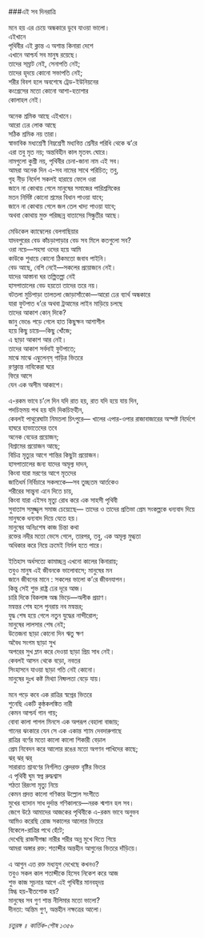 ###এই সব দিনরাত্রি

মনে হয় এর চেয়ে অন্ধকারে ডুবে যাওয়া ভালো।   
এইখানে   
পৃথিবীর এই ক্লান্ত এ অশান্ত কিনারা দেশে   
এখানে আশ্চর্য সব মানুষ রয়েছে।   
তাদের সম্রাট নেই, সেনাপতি নেই;   
তাদের হৃদয়ে কোনো সভাপতি নেই;   
শরীর বিবশ হলে অবশেষে ট্রেড-ইউনিয়নের   
কংগ্রেসের মতো কোনো আশা-হতাশার  
কোলাহল নেই।  

অনেক শ্রমিক আছে এইখানে।   
আরো ঢের লোক আছে   
সঠিক শ্রমিক নয় তারা।   
স্বাভাবিক মধ্যশ্রেণী নিম্নশ্রেণী মধ্যবিত্ত শ্রেনীর পরিধি থেকে ঝ’রে   
এরা তবু মৃত নয়; অন্তবিহীন কাল মৃতবৎ ঘোরে।   
নামগুলো কুশ্রী নয়, পৃথিবীর চেনা-জানা নাম এই সব।   
আমরা অনেক দিন এ-সব নামের সাথে পরিচিত; তবু,   
গৃহ নীড় নির্দেশ সকলই হারায়ে ফেলে ওরা   
জানে না কোথায় গেলে মানুষের সমাজের পারিশ্রমিকের   
মতন নির্দিষ্ট কোনো শ্রমের বিধান পাওয়া যাবে;   
জানে না কোথায় গেলে জল তেল খাদ্য পাওয়া যাবে;   
অথবা কোথায় মুক্ত পরিচ্ছন্ন বাতাসের সিন্ধুতীর আছে।  

মেডিকেল ক্যাম্বেলের বেলগাছিয়ার   
যাদবপুরের বেড কাঁচড়াপাড়ার বেড সব মিলে কতগুলো সব?   
ওরা নয়ে—সহসা ওদের হয়ে আমি   
কাউকে শুধায়ে কোনো ঠিকমতো জবাব পাইনি।   
বেড আছে, বেশি নেইে—সকলের প্রয়োজনে নেই।   
যাদের আস্তানা ঘর তল্পিতল্পা নেই   
হাসপাতালের বেড হয়তো তাদের তরে নয়।   
বটতলা মুচিপাড়া তালতলা জোড়াসাঁকোে—আরো ঢের ব্যার্থ অন্ধকারে   
যারা ফুটপাত ধ’রে অথবা ট্রআমের লাইন মাড়িয়ে চলছে   
তাদের আকাশ কোন্‌ দিকে?   
জানু ভেঙে পড়ে গেলে হাত কিছুক্ষন আশাশীল   
হয়ে কিছু চায়ে—কিছু খোঁজে;   
এ ছাড়া আকাশ আর নেই।   
তাদের আকাশ সর্বদাই ফুটপাতে;   
মাঝে মাঝে এম্বুলেন্‌স্‌ গাড়ির ভিতরে   
রণক্লান্ত নাবিকেরা ঘরে   
ফিরে আসে   
যেন এক অসীম আকাশে।  

এ-রকম ভাবে চ’লে দিন যদি রাত হয়, রাত যদি হয়ে যায় দিন,   
পদচিহ্নময় পথ হয় যদি দিকচিহ্নহীন,   
কেবলই পাথুরেঘাটা নিমতলা চিৎপুরে— 
খালের এপার-ওপার রাজাবাজারের অস্পষ্ট নির্দেশে   
হাঘরে হাভাতেদের তবে   
অনেক বেডের প্রয়োজন;   
বিশ্রামের প্রয়োজন আছে;   
বিচিত্র মৃত্যুর আগে শান্তির কিছুটা প্রয়োজন।   
হাসপাতালের জন্য যাদের অমূল্য দাদন,   
কিংবা যারা মরণের আগে মৃতদের   
জাতিধর্ম নির্বিচারে সকলকেে—সব তুচ্ছতম আর্তকেও   
শরীরের সান্ত্বনা এনে দিতে চায়,   
কিংবা যারা এইসব মৃত্যু রোধ করে এক সাহসী পৃথিবী   
সুবাতাস সমুজ্জ্বল সমাজ চেয়েছেে— 
তাদের ও তাদের প্রতিভা প্রেম সংকল্পকে ধন্যবাদ দিয়ে  
 মানুষকে ধন্যবাদ দিয়ে যেতে হয়।   
মানুষের অনিঃশেষ কাজ চিন্তা কথা   
রক্তের নদীর মতো ভেসে গেলে, তারপর, তবু, এক অমূল্য মুগ্ধতা   
অধিকার করে নিয়ে ক্রমেই নির্মল হতে পারে।  

ইতিহাস অর্ধসত্যে কামাচ্ছন্ন এখনো কালের কিনারায়;   
তবুও মানুষ এই জীবনকে ভালোবাসে; মানুষের মন   
জানে জীবনের মানে : সকলের ভালো ক’রে জীবনযাপন।   
কিন্তু সেই শুভ রাষ্ট্র ঢের দূরে আজ।   
চারি দিকে বিকলাঙ্গ অন্ধ ভিড়ে—অলীক প্রয়াণ।   
মন্বন্তর শেষ হলে পুনরায় নব মন্বন্তর;   
যুদ্ধ শেষ হয়ে গেলে নতুন যুদ্ধের নান্দীরোল;   
মানুষের লালসার শেষ নেই;   
উত্তেজনা ছাড়া কোনো দিন ঋতু ক্ষণ   
অবৈধ সংগম ছাড়া সুখ   
অপরের সুখ ম্লান করে দেওয়া ছাড়া প্রিয় সাধ নেই।   
কেবলই আসন থেকে বড়ো, নবতর   
সিংহাসনে যাওয়া ছাড়া গতি নেই কোনো।   
মানুষের দুঃখ কষ্ট মিথ্যা নিষ্ফলতা বেড়ে যায়।  

মনে পড়ে কবে এক রাত্রির স্বপ্নের ভিতরে   
শুনেছি একটি কুষ্ঠকলঙ্কিত নারী   
কেমন আশ্চর্য গান গায়;   
বোবা কালা পাগল মিনসে এক অপরূপ বেহালা বাজায়;   
গানের ঝংকারে যেন সে এক একান্ত শ্যাম দেবদারুগাছে   
রাত্রির বর্ণের মতো কালো কালো শিকারী বেড়াল   
প্রেম নিবেদন করে আলোর রঙের মতো অগণন পাখিদের কাছে;   
ঝর্‌ ঝর্‌ ঝর্‌   
সারারাত শ্রাবণের নির্গলিত ক্লেদরক্ত বৃষ্টির ভিতর   
এ পৃথিবী ঘুম স্বপ্ন রুদ্ধশ্বাস   
শঠতা রিরংসা মৃত্যু নিয়ে   
কেমন প্রদত্ত কালো গণিকার উল্লোল সংগীতে   
মুখের ব্যাদান সাধ দুর্দান্ত গণিকালয়ে—নরক শ্মশান হল সব।   
জেগে উঠে আমাদের আজকের পৃথিবীকে এ-রকম ভাবে অনুভব   
আমিও করেছি রোজ সকালের আলোর ভিতরে   
বিকেলে-রাত্রির পথে হেঁটে;   
দেখেছি রাজনীগন্ধা নারীর শরীর অন্ন মুখে দিতে গিয়ে   
আমরা অঙ্গার রক্ত: শতাব্দীর অন্তহীন আগুনের ভিতরে দাঁড়িয়ে।  

এ আগুন এত রক্ত মধ্যযুগ দেখেছে কখনও?   
তবুও সকল কাল শতাব্দীকে হিসেব নিকেশ করে আজ   
শুভ কাজ সূচনার আগে এই পৃথিবীর মানবহৃদয়   
স্নিগ্ধ হয়-বীতশোক হয়?   
মানুষের সব গুণ শান্ত নীলিমার মতো ভালো?   
দীনতা: অন্তিম গুণ, অন্তহীন নক্ষত্রের আলো।  

*চতুরঙ্গ ॥ কার্তিক-পৌষ ১৩৫৬*

